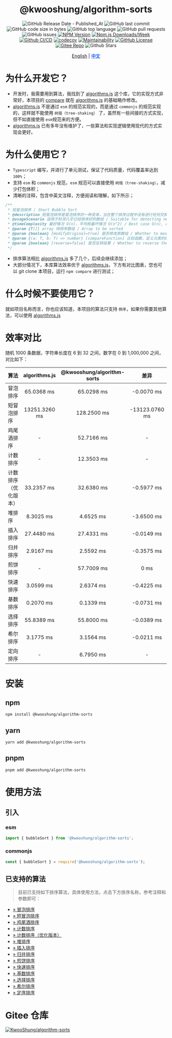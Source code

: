 <div align="center">

# @kwooshung/algorithm-sorts

![GitHub Release Date - Published_At](https://img.shields.io/github/release-date/kwooshung/AlgorithmSorts?labelColor=272e3b&color=00b42A&logo=github)
![GitHub last commit](https://img.shields.io/github/last-commit/kwooshung/AlgorithmSorts?labelColor=272e3b&color=165dff)
![GitHub code size in bytes](https://img.shields.io/github/languages/code-size/kwooshung/AlgorithmSorts?labelColor=272e3b&color=165dff)
![GitHub top language](https://img.shields.io/github/languages/top/kwooshung/AlgorithmSorts?labelColor=272e3b&color=165dff)
![GitHub pull requests](https://img.shields.io/github/issues-pr/kwooshung/AlgorithmSorts?labelColor=272e3b&color=165dff)
![GitHub issues](https://img.shields.io/github/issues/kwooshung/AlgorithmSorts?labelColor=272e3b&color=165dff)
[![NPM Version](https://img.shields.io/npm/v/@kwooshung/algorithm-sorts?labelColor=272e3b&color=165dff)](https://www.npmjs.com/package/@kwooshung/algorithm-sorts)
[![Npm.js Downloads/Week](https://img.shields.io/npm/dw/@kwooshung/algorithm-sorts?labelColor=272e3b&labelColor=272e3b&color=165dff&logo=npm)](https://www.npmjs.com/package/@kwooshung/algorithm-sorts)
[![Github CI/CD](https://github.com/kwooshung/AlgorithmSorts/actions/workflows/ci.yml/badge.svg)](https://github.com/kwooshung/AlgorithmSorts/actions/)
[![codecov](https://codecov.io/gh/kwooshung/AlgorithmSorts/graph/badge.svg?token=VVZJE7H0KD)](https://codecov.io/gh/kwooshung/AlgorithmSorts)
[![Maintainability](https://api.codeclimate.com/v1/badges/325d0881b1ca19165d35/maintainability)](https://codeclimate.com/github/kwooshung/AlgorithmSorts/maintainability/)
[![GitHub License](https://img.shields.io/github/license/kwooshung/AlgorithmSorts?labelColor=272e3b&color=165dff)](LICENSE)
[![Gitee Repo](https://img.shields.io/badge/gitee-algorithm--sorts-165dff?logo=gitee)](https://gitee.com/kwooshung/AlgorithmSorts/)
![Github Stars](https://img.shields.io/github/stars/kwooshung/AlgorithmSorts?labelColor=272e3b&color=165dff)

<p align="center">
    <a href="README.md">English</a> | 
    <a href="README.zh-CN.md" style="font-weight:700;color:#165dff;text-decoration:underline;">中文</a>
</p>
</div>

# 为什么开发它？

- 开发时，我需要用到算法，我找到了 [algorithms.js](https://github.com/felipernb/algorithms.js) 这个库，它的实现方式非常好，本项目的 [compare](src/internal/compare/index.ts) 就在 [algorithms.js](https://github.com/felipernb/algorithms.js) 的基础略作修改。
- [algorithms.js](https://github.com/felipernb/algorithms.js) 不是通过 `esm` 的规范实现的，而是通过 `commonjs` 的规范实现的，这样就不能使用 `树摇（tree-shaking）` 了，虽然有一些间接的方式实现，但不如直接使用 `esm`规范来的方便。
- [algorithms.js](https://github.com/felipernb/algorithms.js) 已有多年没有维护了，一些算法和实现逻辑使用现代的方式实现会更好。

# 为什么使用它？

- `Typescript` 编写，并进行了单元测试，保证了代码质量，代码覆盖率达到 `100%`；
- 支持 `esm` 和 `commonjs` 规范，`esm` 规范可以直接使用 `树摇（tree-shaking）`，减少打包体积；
- 清晰的注释，包含中英文注释，方便阅读和理解，如下所示；

```ts
/**
 * 短冒泡排序 / Short Bubble Sort
 * @description 短冒泡排序是冒泡排序的一种变体，当在整个排序过程中没有进行任何交换时，该算法会提前停止 / Short bubble sort is a variation of bubble sort that stops early if no swaps are made during the entire sorting process
 * @usageScenario 适用于检测几乎已经排序好的数组 / Suitable for detecting nearly sorted arrays
 * @timeComplexity 最好情况 O(n)，平均和最坏情况 O(n^2) / Best case O(n), average and worst case O(n^2)
 * @param {T[]} array 待排序数组 / Array to be sorted
 * @param {boolean} [modifyOriginal=true] 是否修改原数组 / Whether to modify the original array
 * @param {(a: T, b: T) => number} [compareFunction] 比较函数，定义元素的排序方式 / Comparison function, defines the sorting order of elements
 * @param {boolean} [reverse=false] 是否反转结果 / Whether to reverse the result
 */
```

- 排序算法相比 [algorithms.js](https://github.com/felipernb/algorithms.js) 多了几个，后续会继续添加；
- 大部分情况下，本库算法效率优于 [algorithms.js](https://github.com/felipernb/algorithms.js)，下方有对比图表，您也可以 git clone 本项目，运行 `npm compare` 进行测试；

# 什么时候不要使用它？

就如项目名称而言，你也应该知道，本项目的算法只支持 `排序`，如果你需要其他算法，可以使用 [algorithms.js](https://github.com/felipernb/algorithms.js)

# 效率对比

随机 1000 条数据，字符串长度在 6 到 32 之间，数字在 0 到 1,000,000 之间，对比如下：

| 算法                 | algorithms.js | @kwooshung/algorithm-sorts |      差异      |
| :------------------- | :-----------: | :------------------------: | :------------: |
| 冒泡排序             |  65.0368 ms   |         65.0298 ms         |   -0.0070 ms   |
| 短冒泡排序           | 13251.3260 ms |        128.2500 ms         | -13123.0760 ms |
| 鸡尾酒排序           |       -       |         52.7166 ms         |       -        |
| 计数排序             |       -       |         12.3503 ms         |       -        |
| 计数排序（优化版本） |  33.2357 ms   |         32.6380 ms         |   -0.5977 ms   |
| 堆排序               |   8.3025 ms   |         4.6525 ms          |   -3.6500 ms   |
| 插入排序             |  27.4480 ms   |         27.4331 ms         |   -0.0149 ms   |
| 归并排序             |   2.9167 ms   |         2.5592 ms          |   -0.3575 ms   |
| 煎饼排序             |       -       |         57.7009 ms         |      0 ms      |
| 快速排序             |   3.0599 ms   |         2.6374 ms          |   -0.4225 ms   |
| 基数排序             |   0.2070 ms   |         0.1339 ms          |   -0.0731 ms   |
| 选择排序             |  55.8389 ms   |         55.8000 ms         |   -0.0389 ms   |
| 希尔排序             |   3.1775 ms   |         3.1564 ms          |   -0.0211 ms   |
| 定向排序             |       -       |         6.7950 ms          |       -        |

# 安装

## npm

```bash
npm install @kwooshung/algorithm-sorts
```

## yarn

```bash
yarn add @kwooshung/algorithm-sorts
```

## pnpm

```bash
pnpm add @kwooshung/algorithm-sorts
```

# 使用方法

## 引入

### esm

```ts
import { bubbleSort } from '@kwooshung/algorithm-sorts';
```

### commonjs

```ts
const { bubbleSort } = require('@kwooshung/algorithm-sorts');
```

## 已支持的算法

> 目前已支持如下排序算法，具体使用方法，点击下方排序名称，参考注释和参数即可：

- [&raquo; 冒泡排序](src/sorts/bubble/index.ts)
- [&raquo; 短冒泡排序](src/sorts/bubble/short/index.ts)
- [&raquo; 鸡尾酒排序](src/sorts/cocktail/index.ts)
- [&raquo; 计数排序](src/sorts/counting/index.ts)
- [&raquo; 计数排序（优化版本）](src/sorts/counting/optimized/index.ts)
- [&raquo; 堆排序](src/sorts/heap/index.ts)
- [&raquo; 插入排序](src/sorts/insertion/index.ts)
- [&raquo; 归并排序](src/sorts/merge/index.ts)
- [&raquo; 煎饼排序 ](src/sorts/pancake/index.ts)
- [&raquo; 快速排序](src/sorts/quick/index.ts)
- [&raquo; 基数排序](src/sorts/radix/index.ts)
- [&raquo; 选择排序](src/sorts/selection/index.ts)
- [&raquo; 希尔排序](src/sorts/shell/index.ts)
- [&raquo; 定序排序](src/sorts/tim/index.ts)

# Gitee 仓库

[![KwooShung/algorithm-sorts](https://gitee.com/kwooshung/algorithm-sorts/widgets/widget_card.svg?colors=ffffff,1e252b,323d47,455059,d7deea,99a0ae)](https://gitee.com/kwooshung/algorithm-sorts)

